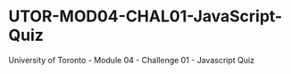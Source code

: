 # UTOR-MOD04-CHAL01-JavaScript-Quiz
University of Toronto - Module 04 - Challenge 01 - Javascript Quiz
